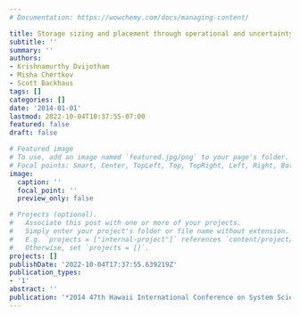 ```yaml
---
# Documentation: https://wowchemy.com/docs/managing-content/

title: Storage sizing and placement through operational and uncertainty-aware simulations
subtitle: ''
summary: ''
authors:
- Krishnamurthy Dvijotham
- Misha Chertkov
- Scott Backhaus
tags: []
categories: []
date: '2014-01-01'
lastmod: 2022-10-04T10:37:55-07:00
featured: false
draft: false

# Featured image
# To use, add an image named `featured.jpg/png` to your page's folder.
# Focal points: Smart, Center, TopLeft, Top, TopRight, Left, Right, BottomLeft, Bottom, BottomRight.
image:
  caption: ''
  focal_point: ''
  preview_only: false

# Projects (optional).
#   Associate this post with one or more of your projects.
#   Simply enter your project's folder or file name without extension.
#   E.g. `projects = ["internal-project"]` references `content/project/deep-learning/index.md`.
#   Otherwise, set `projects = []`.
projects: []
publishDate: '2022-10-04T17:37:55.639219Z'
publication_types:
- '1'
abstract: ''
publication: '*2014 47th Hawaii International Conference on System Sciences*'
---
```

